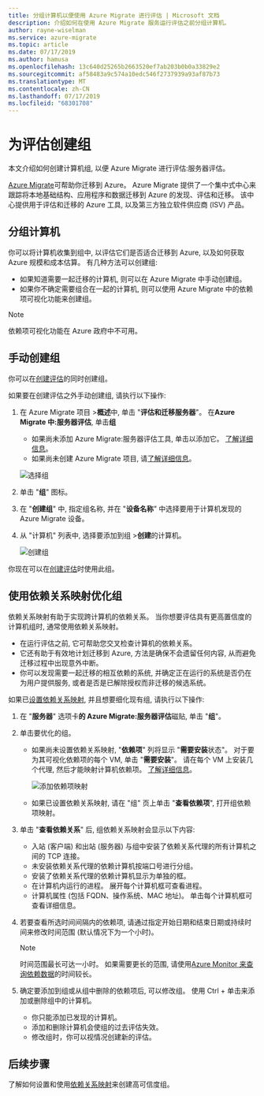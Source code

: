 ```yaml
---
title: 分组计算机以便使用 Azure Migrate 进行评估 | Microsoft 文档
description: 介绍如何在使用 Azure Migrate 服务运行评估之前分组计算机。
author: rayne-wiselman
ms.service: azure-migrate
ms.topic: article
ms.date: 07/17/2019
ms.author: hamusa
ms.openlocfilehash: 13c640d25265b2663520ef7ab203b0b0a33829e2
ms.sourcegitcommit: af58483a9c574a10edc546f2737939a93af87b73
ms.translationtype: MT
ms.contentlocale: zh-CN
ms.lasthandoff: 07/17/2019
ms.locfileid: "68301708"
---
```

# <a name="create-a-group-for-assessment"></a>为评估创建组

本文介绍如何创建计算机组, 以便 Azure Migrate 进行评估:服务器评估。

[Azure Migrate](migrate-services-overview.md)可帮助你迁移到 Azure。 Azure Migrate 提供了一个集中式中心来跟踪将本地基础结构、应用程序和数据迁移到 Azure 的发现、评估和迁移。 该中心提供用于评估和迁移的 Azure 工具, 以及第三方独立软件供应商 (ISV) 产品。 

## <a name="grouping-machines"></a>分组计算机

你可以将计算机收集到组中, 以评估它们是否适合迁移到 Azure, 以及如何获取 Azure 规模和成本估算。 有几种方法可以创建组:

- 如果知道需要一起迁移的计算机, 则可以在 Azure Migrate 中手动创建组。
- 如果你不确定需要组合在一起的计算机, 则可以使用 Azure Migrate 中的依赖项可视化功能来创建组。 

> [!NOTE]
> 依赖项可视化功能在 Azure 政府中不可用。

## <a name="create-a-group-manually"></a>手动创建组

你可以在[创建评估](how-to-create-assessment.md)的同时创建组。

如果要在创建评估之外手动创建组, 请执行以下操作:

1. 在 Azure Migrate 项目 >**概述**中, 单击 "**评估和迁移服务器**"。 在**Azure Migrate 中:服务器评估**, 单击**组**
    - 如果尚未添加 Azure Migrate:服务器评估工具, 单击以添加它。 [了解详细信息](how-to-assess.md)。
    - 如果尚未创建 Azure Migrate 项目, 请[了解详细信息](how-to-add-tool-first-time.md)。

    ![选择组](./media/how-to-create-a-group/select-groups.png)

2. 单击 "**组**" 图标。
3. 在 "**创建组**" 中, 指定组名称, 并在 "**设备名称**" 中选择要用于计算机发现的 Azure Migrate 设备。
1. 从 "计算机" 列表中, 选择要添加到组 >**创建**的计算机。

    ![创建组](./media/how-to-create-a-group/create-group.png)

你现在可以在[创建评估](how-to-create-assessment.md)时使用此组。

## <a name="refine-a-group-with-dependency-mapping"></a>使用依赖关系映射优化组

依赖关系映射有助于实现跨计算机的依赖关系。 当你想要评估具有更高置信度的计算机组时, 通常使用依赖关系映射。
- 在运行评估之前, 它可帮助您交叉检查计算机的依赖关系。 
- 它还有助于有效地计划迁移到 Azure, 方法是确保不会遗留任何内容, 从而避免迁移过程中出现意外中断。
- 你可以发现需要一起迁移的相互依赖的系统, 并确定正在运行的系统是否仍在为用户提供服务, 或者是否是已解除授权而非迁移的候选系统。

如果已[设置依赖关系映射](how-to-create-group-machine-dependencies.md), 并且想要细化现有组, 请执行以下操作:

1. 在 "**服务器**" 选项卡**的 Azure Migrate:服务器评估**磁贴, 单击 "**组**"。
2. 单击要优化的组。
    - 如果尚未设置依赖关系映射, "**依赖项**" 列将显示 "**需要安装**状态"。 对于要为其可视化依赖项的每个 VM, 单击 "**需要安装**"。 请在每个 VM 上安装几个代理, 然后才能映射计算机依赖项。 [了解详细信息](how-to-create-group-machine-dependencies.md)。

        ![添加依赖项映射](./media/how-to-create-a-group/add-dependency-mapping.png)

    - 如果已设置依赖关系映射, 请在 "组" 页上单击 "**查看依赖项**", 打开组依赖项映射。

3. 单击 "**查看依赖关系**" 后, 组依赖关系映射会显示以下内容:

    - 入站 (客户端) 和出站 (服务器) 与组中安装了依赖关系代理的所有计算机之间的 TCP 连接。
    - 未安装依赖关系代理的依赖计算机按端口号进行分组。
    - 安装了依赖关系代理的依赖计算机显示为单独的框。
    - 在计算机内运行的进程。 展开每个计算机框可查看进程。
    - 计算机属性 (包括 FQDN、操作系统、MAC 地址)。 单击每个计算机框可查看详细信息。

4. 若要查看所选时间间隔内的依赖项, 请通过指定开始日期和结束日期或持续时间来修改时间范围 (默认情况下为一个小时)。

    > [!NOTE]
    > 时间范围最长可达一小时。 如果需要更长的范围, 请使用[Azure Monitor 来查询依赖数据](how-to-create-group-machine-dependencies.md)的时间较长。

5. 确定要添加到组或从组中删除的依赖项后, 可以修改组。 使用 Ctrl + 单击来添加或删除组中的计算机。

    - 你只能添加已发现的计算机。
    - 添加和删除计算机会使组的过去评估失效。
    - 修改组时，你可以视情况创建新的评估。


## <a name="next-steps"></a>后续步骤

了解如何设置和使用[依赖关系映射](how-to-create-group-machine-dependencies.md)来创建高可信度组。

